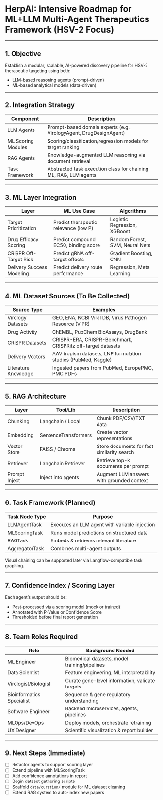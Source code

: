 # HerpAI: Intensive Roadmap for ML+LLM Multi-Agent Therapeutics Framework (HSV-2 Focus)

---

## 1. Objective
Establish a modular, scalable, AI-powered discovery pipeline for HSV-2 therapeutic targeting using both:
- LLM-based reasoning agents (prompt-driven)
- ML-based analytical models (data-driven)

---

## 2. Integration Strategy

| Component               | Description                                                       |
|------------------------|-------------------------------------------------------------------|
| LLM Agents              | Prompt-based domain experts (e.g., VirologyAgent, DrugDesignAgent)|
| ML Scoring Modules      | Scoring/classification/regression models for target ranking        |
| RAG Agents              | Knowledge-augmented LLM reasoning via document retrieval           |
| Task Framework          | Abstracted task execution class for chaining ML, RAG, LLM agents   |

---

## 3. ML Layer Integration

| Layer                    | ML Use Case                          | Algorithms                        |
|-------------------------|--------------------------------------|-----------------------------------|
| Target Prioritization   | Predict therapeutic relevance (low P)| Logistic Regression, XGBoost     |
| Drug Efficacy Scoring   | Predict compound EC50, binding score | Random Forest, SVM, Neural Nets  |
| CRISPR Off-Target Risk  | Predict gRNA off-target effects      | Gradient Boosting, CNN           |
| Delivery Success Modeling| Predict delivery route performance   | Regression, Meta Learning         |

---

## 4. ML Dataset Sources (To Be Collected)

| Source Type         | Examples                                                              |
|---------------------|-----------------------------------------------------------------------|
| Virology Datasets   | GEO, ENA, NCBI Viral DB, Virus Pathogen Resource (ViPR)               |
| Drug Activity       | ChEMBL, PubChem BioAssays, DrugBank                                   |
| CRISPR Datasets     | CRISPR-ERA, CRISPR-Benchmark, CRISPRitz off-target datasets           |
| Delivery Vectors    | AAV tropism datasets, LNP formulation studies (PubMed, Kaggle)        |
| Literature Knowledge| Ingested papers from PubMed, EuropePMC, PMC PDFs                      |

---

## 5. RAG Architecture

| Layer         | Tool/Lib             | Description                                |
|---------------|----------------------|--------------------------------------------|
| Chunking      | Langchain / Local    | Chunk PDF/CSV/TXT data                     |
| Embedding     | SentenceTransformers | Create vector representations              |
| Vector Store  | FAISS / Chroma       | Store documents for fast similarity search |
| Retriever     | Langchain Retriever  | Retrieve top-k documents per prompt        |
| Prompt Inject | Inject into agents   | Augment LLM answers with grounded context  |

---

## 6. Task Framework (Planned)

| Task Node Type         | Purpose                                    |
|------------------------|--------------------------------------------|
| LLMAgentTask           | Executes an LLM agent with variable injection |
| MLScoringTask          | Runs model predictions on structured data  |
| RAGTask                | Embeds & retrieves relevant literature     |
| AggregatorTask         | Combines multi-agent outputs               |

Visual chaining can be supported later via Langflow-compatible task graphing.

---

## 7. Confidence Index / Scoring Layer

Each agent’s output should be:
- Post-processed via a scoring model (mock or trained)
- Annotated with P-Value or Confidence Score
- Thresholded before final report generation

---

## 8. Team Roles Required

| Role                      | Background Needed                             |
|---------------------------|-----------------------------------------------|
| ML Engineer               | Biomedical datasets, model training/pipelines |
| Data Scientist            | Feature engineering, ML interpretability      |
| Virologist/Biologist      | Curate gene-level information, validate targets |
| Bioinformatics Specialist | Sequence & gene regulatory understanding      |
| Software Engineer         | Backend microservices, agents, pipelines      |
| MLOps/DevOps              | Deploy models, orchestrate retraining         |
| UX Designer               | Scientific visualization & report builder     |

---

## 9. Next Steps (Immediate)

- [ ] Refactor agents to support scoring layer  
- [ ] Extend pipeline with MLScoringTask  
- [ ] Add confidence annotations in report  
- [ ] Begin dataset gathering scripts  
- [ ] Scaffold `data/curation/` module for ML dataset cleaning  
- [ ] Extend RAG system to auto-index new papers  
